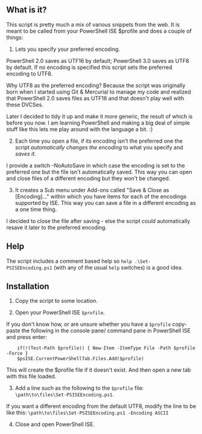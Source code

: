 ## What is it?
This script is pretty much a mix of various snippets from the web. It is meant to be called from your PowerShell ISE $profile and does a couple of things:

1. Lets you specify your preferred encoding. 

  PowerShell 2.0 saves as UTF16 by default; PowerShell 3.0 saves as UTF8 by default. If no encoding is specified this script sets the preferred encoding to UTF8.

  Why UTF8 as the preferred encoding? Because the script was originally born when I started using Git & Mercurial to manage my code and realized that PowerShell 2.0 saves files as UTF16 and that doesn't play well with these DVCSes. 

  Later I decided to tidy it up and make it more generic, the result of which is before you now. I am learning PowerShell and making a big deal of simple stuff like this lets me play around with the language a bit. :)

2. Each time you open a file, if its encoding isn't the preferred one the script *automatically changes the encoding* to what you specify and *saves it*. 

  I provide a switch -NoAutoSave in which case the encoding is set to the preferred one but the file isn't automatically saved. This way you can open and close files of a different encoding but they won't be changed. 

3. It creates a Sub menu under Add-ons called "Save & Close as [Encoding]..." within which you have items for each of the encodings supported by ISE. This way you can save a file in a different encoding as a one time thing. 

  I decided to close the file after saving - else the script *could* automatically resave it later to the preferred encoding. 

## Help
The script includes a comment based help so `help .\Set-PSISEEncoding.ps1` (with any of the usual `help` switches) is a good idea. 

## Installation
1. Copy the script to some location. 

2. Open your PowerShell ISE `$profile`.
  
  If you don't know how, or are unsure whether you have a `$profile` copy-paste the following in the console pane/ command pane in PowerShell ISE and press enter:
  
        if(!(Test-Path $profile)) { New-Item -ItemType File -Path $profile -Force }
        $psISE.CurrentPowerShellTab.Files.Add($profile)
  
  This will create the $profile file if it doesn't exist. And then open a new tab with this file loaded. 
  
3. Add a line such as the following to the `$profile` file: `\path\to\files\Set-PSISEEncoding.ps1`.

If you want a different encoding from the default UTF8, modify the line to be like this: `\path\to\files\Set-PSISEEncoding.ps1 -Encoding ASCII`

4. Close and open PowerShell ISE. 